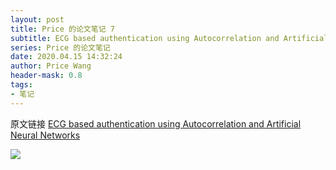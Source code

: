 ```yaml
---
layout: post
title: Price 的论文笔记 7
subtitle: ECG based authentication using Autocorrelation and Artificial Neural Networks
series: Price 的论文笔记
date: 2020.04.15 14:32:24
author: Price Wang
header-mask: 0.8
tags:
- 笔记
---
```


原文链接 [ECG based authentication using Autocorrelation and Artificial Neural Networks](https://ieeexplore.ieee.org/document/7914973)

<img class="post_img" src="{{ site.baseurl }}/img/post/{{ page.series }}/{{ page.title }}.png">
